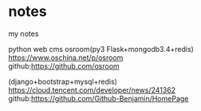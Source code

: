 # notes
my notes

python web cms
osroom(py3 Flask+mongodb3.4+redis)  
https://www.oschina.net/p/osroom  
github:https://github.com/osroom

(django+bootstrap+mysql+redis)  
https://cloud.tencent.com/developer/news/241362 
github:https://github.com/Github-Benjamin/HomePage
